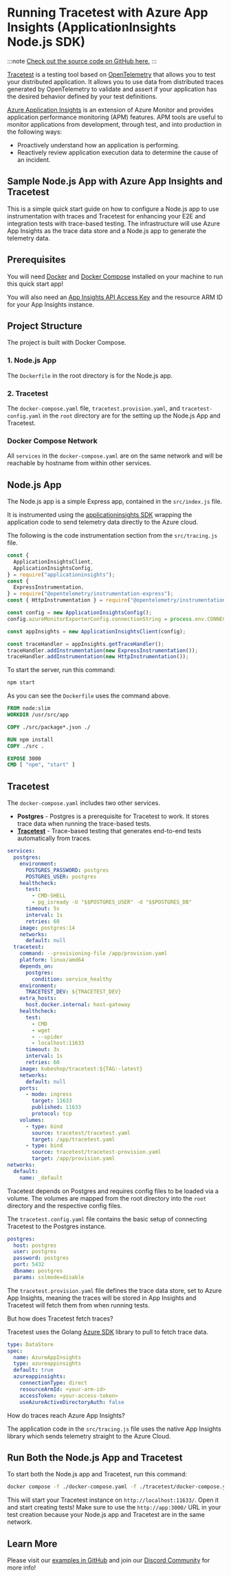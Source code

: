 # Running Tracetest with Azure App Insights (ApplicationInsights Node.js SDK)

:::note
[Check out the source code on GitHub here.](https://github.com/kubeshop/tracetest/tree/main/examples/tracetest-azure-app-insights)
:::

[Tracetest](https://tracetest.io/) is a testing tool based on [OpenTelemetry](https://opentelemetry.io/) that allows you to test your distributed application. It allows you to use data from distributed traces generated by OpenTelemetry to validate and assert if your application has the desired behavior defined by your test definitions.

[Azure Application Insights](https://learn.microsoft.com/en-us/azure/azure-monitor/app/app-insights-overview) is an extension of Azure Monitor and provides application performance monitoring (APM) features. APM tools are useful to monitor applications from development, through test, and into production in the following ways:

- Proactively understand how an application is performing.
- Reactively review application execution data to determine the cause of an incident.

## Sample Node.js App with Azure App Insights and Tracetest

This is a simple quick start guide on how to configure a Node.js app to use instrumentation with traces and Tracetest for enhancing your E2E and integration tests with trace-based testing. The infrastructure will use Azure App Insights as the trace data store and a Node.js app to generate the telemetry data.

## Prerequisites

You will need [Docker](https://docs.docker.com/get-docker/) and [Docker Compose](https://docs.docker.com/compose/install/) installed on your machine to run this quick start app!

You will also need an [App Insights API Access Key](https://learn.microsoft.com/en-us/azure/azure-monitor/app/app-insights-azure-ad-api) and the resource ARM ID for your App Insights instance.

## Project Structure

The project is built with Docker Compose.

### 1. Node.js App

The `Dockerfile` in the root directory is for the Node.js app.

### 2. Tracetest

The `docker-compose.yaml` file, `tracetest.provision.yaml`, and `tracetest-config.yaml` in the `root` directory are for the setting up the Node.js App and Tracetest.

### Docker Compose Network

All `services` in the `docker-compose.yaml` are on the same network and will be reachable by hostname from within other services.

## Node.js App

The Node.js app is a simple Express app, contained in the `src/index.js` file.

It is instrumented using the [applicationinsights SDK](https://www.npmjs.com/package/applicationinsights) wrapping the application code to send telemetry data directly to the Azure cloud.

The following is the code instrumentation section from the `src/tracing.js` file.

```js
const {
  ApplicationInsightsClient,
  ApplicationInsightsConfig,
} = require("applicationinsights");
const {
  ExpressInstrumentation,
} = require("@opentelemetry/instrumentation-express");
const { HttpInstrumentation } = require("@opentelemetry/instrumentation-http");

const config = new ApplicationInsightsConfig();
config.azureMonitorExporterConfig.connectionString = process.env.CONNECTION_STRING;

const appInsights = new ApplicationInsightsClient(config);

const traceHandler = appInsights.getTraceHandler();
traceHandler.addInstrumentation(new ExpressInstrumentation());
traceHandler.addInstrumentation(new HttpInstrumentation());
```

To start the server, run this command:

```bash
npm start
```

As you can see the `Dockerfile` uses the command above.

```Dockerfile
FROM node:slim
WORKDIR /usr/src/app

COPY ./src/package*.json ./

RUN npm install
COPY ./src .

EXPOSE 3000
CMD [ "npm", "start" ]
```

## Tracetest

The `docker-compose.yaml` includes two other services.

- **Postgres** - Postgres is a prerequisite for Tracetest to work. It stores trace data when running the trace-based tests.
- [**Tracetest**](https://tracetest.io/) - Trace-based testing that generates end-to-end tests automatically from traces.

```yaml
services:
  postgres:
    environment:
      POSTGRES_PASSWORD: postgres
      POSTGRES_USER: postgres
    healthcheck:
      test:
        - CMD-SHELL
        - pg_isready -U "$$POSTGRES_USER" -d "$$POSTGRES_DB"
      timeout: 5s
      interval: 1s
      retries: 60
    image: postgres:14
    networks:
      default: null
  tracetest:
    command: --provisioning-file /app/provision.yaml
    platform: linux/amd64
    depends_on:
      postgres:
        condition: service_healthy
    environment:
      TRACETEST_DEV: ${TRACETEST_DEV}
    extra_hosts:
      host.docker.internal: host-gateway
    healthcheck:
      test:
        - CMD
        - wget
        - --spider
        - localhost:11633
      timeout: 3s
      interval: 1s
      retries: 60
    image: kubeshop/tracetest:${TAG:-latest}
    networks:
      default: null
    ports:
      - mode: ingress
        target: 11633
        published: 11633
        protocol: tcp
    volumes:
      - type: bind
        source: tracetest/tracetest.yaml
        target: /app/tracetest.yaml
      - type: bind
        source: tracetest/tracetest-provision.yaml
        target: /app/provision.yaml
networks:
  default:
    name: _default
```

Tracetest depends on Postgres and requires config files to be loaded via a volume. The volumes are mapped from the root directory into the `root` directory and the respective config files.

The `tracetest.config.yaml` file contains the basic setup of connecting Tracetest to the Postgres instance.

```yaml
postgres:
  host: postgres
  user: postgres
  password: postgres
  port: 5432
  dbname: postgres
  params: sslmode=disable
```

The `tracetest.provision.yaml` file defines the trace data store, set to Azure App Insights, meaning the traces will be stored in App Insights and Tracetest will fetch them from when running tests.

But how does Tracetest fetch traces?

Tracetest uses the Golang [Azure SDK](https://learn.microsoft.com/en-us/azure/developer/go/) library to pull to fetch trace data.

```yaml
type: DataStore
spec:
  name: AzureAppInsights
  type: azureappinsights
  default: true
  azureappinsights:
    connectionType: direct
    resourceArmId: <your-arm-id>
    accessToken: <your-access-token>
    useAzureActiveDirectoryAuth: false
```

How do traces reach Azure App Insights?

The application code in the `src/tracing.js` file uses the native App Insights library which sends telemetry straight to the Azure Cloud.

## Run Both the Node.js App and Tracetest

To start both the Node.js app and Tracetest, run this command:

```bash
docker compose -f ./docker-compose.yaml -f ./tracetest/docker-compose.yaml up -d
```

This will start your Tracetest instance on `http://localhost:11633/`. Open it and start creating tests!
Make sure to use the `http://app:3000/` URL in your test creation because your Node.js app and Tracetest are in the same network.

## Learn More

Please visit our [examples in GitHub](https://github.com/kubeshop/tracetest/tree/main/examples) and join our [Discord Community](https://discord.gg/8MtcMrQNbX) for more info!
